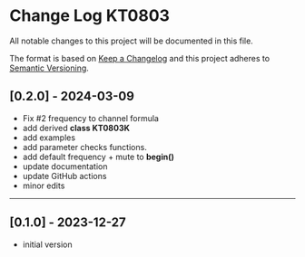 # Change Log KT0803

All notable changes to this project will be documented in this file.

The format is based on [Keep a Changelog](http://keepachangelog.com/)
and this project adheres to [Semantic Versioning](http://semver.org/).


## [0.2.0] - 2024-03-09
- Fix #2 frequency to channel formula
- add derived **class KT0803K**
- add examples
- add parameter checks functions.
- add default frequency + mute to **begin()**
- update documentation
- update GitHub actions
- minor edits


----

## [0.1.0] - 2023-12-27
- initial version
